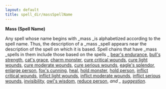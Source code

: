 ```yaml
---
layout: default
title: spell_dir/massSpellName
---
```

 **Mass (Spell Name)**

Any spell whose name begins with _mass _is alphabetized according to the spell name. Thus, the description of a _mass _spell appears near the description of the spell on which it is based. Spell chains that have _mass _spells in them include those based on the spells _ [bear's endurance](bearSEndurance#_bear-s-endurance), [bull's strength](bullSStrength#_bull-s-strength), [cat's grace](catSGrace#_cat-s-grace), [charm monster](charmMonster#_charm-monster), [cure critical wounds](cureCriticalWounds#_cure-critical-wounds), [cure light wounds](cureLightWounds#_cure-light-wounds), [cure moderate wounds](cureModerateWounds#_cure-moderate-wounds), [cure serious wounds](cureSeriousWounds#_cure-serious-wounds), [eagle's splendor](eagleSSplendor#_eagle-s-splendor), [enlarge person](enlargePerson#_enlarge-person), [fox's cunning](foxSCunning#_fox-s-cunning), [heal](heal#_heal), [hold monster](holdMonster#_hold-monster), [hold person](holdPerson#_hold-person), [inflict critical wounds](inflictCriticalWounds#_inflict-critical-wounds), [inflict light wounds](inflictLightWounds#_inflict-light-wounds), [inflict moderate wounds](inflictModerateWounds#_inflict-moderate-wounds), [inflict serious wounds](inflictSeriousWounds#_inflict-serious-wounds), [invisibility](invisibility#_invisibility), [owl's wisdom](owlSWisdom#_owl-s-wisdom), [reduce person](reducePerson#_reduce-person), _and _ [suggestion](suggestion#_suggestion)._


